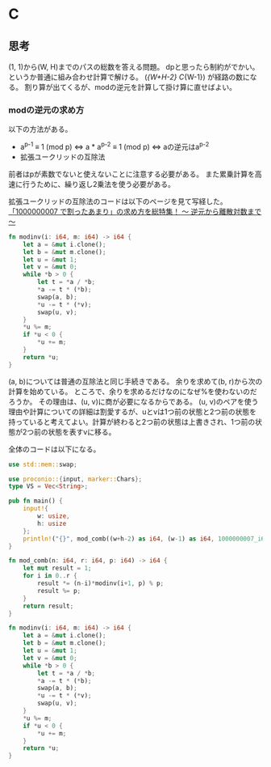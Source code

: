 # C
## 思考
(1, 1)から(W, H)までのパスの総数を答える問題。
dpと思ったら制約がでかい。
というか普通に組み合わせ計算で解ける。
\(_{W+H-2} C_{W-1}\)
が経路の数になる。
割り算が出てくるが、modの逆元を計算して掛け算に直せばよい。

### modの逆元の求め方
以下の方法がある。

- a<sup>p-1</sup> ≡ 1 (mod p) ⇔ a * a<sup>p-2</sup> ≡ 1 (mod p) ⇔ aの逆元はa<sup>p-2</sup>
- 拡張ユークリッドの互除法

前者はpが素数でないと使えないことに注意する必要がある。
また累乗計算を高速に行うために、繰り返し2乗法を使う必要がある。

拡張ユークリッドの互除法のコードは以下のページを見て写経した。
[「1000000007 で割ったあまり」の求め方を総特集！ 〜 逆元から離散対数まで 〜](https://qiita.com/drken/items/3b4fdf0a78e7a138cd9a)
```rust
fn modinv(i: i64, m: i64) -> i64 {
    let a = &mut i.clone();
    let b = &mut m.clone();
    let u = &mut 1;
    let v = &mut 0;
    while *b > 0 {
        let t = *a / *b;
        *a -= t * (*b);
        swap(a, b);
        *u -= t * (*v); 
        swap(u, v);
    }
    *u %= m; 
    if *u < 0 {
        *u += m;
    }
    return *u;
}
```

(a, b)については普通の互除法と同じ手続きである。
余りを求めて(b, r)から次の計算を始めている。
ところで、余りを求めるだけなのになぜ%を使わないのだろうか。
その理由は、(u, v)に商が必要になるからである。
(u, v)のペアを使う理由や計算についての詳細は割愛するが、uとvは1つ前の状態と2つ前の状態を持っていると考えてよい。計算が終わると2つ前の状態は上書きされ、1つ前の状態が2つ前の状態を表すvに移る。

全体のコードは以下になる。
```rust
use std::mem::swap;

use proconio::{input, marker::Chars};
type VS = Vec<String>;

pub fn main() {
    input!{
        w: usize,
        h: usize
    };
    println!("{}", mod_comb((w+h-2) as i64, (w-1) as i64, 1000000007_i64));
}

fn mod_comb(n: i64, r: i64, p: i64) -> i64 {
    let mut result = 1;
    for i in 0..r {
        result *= (n-i)*modinv(i+1, p) % p;
        result %= p;
    }
    return result;
}

fn modinv(i: i64, m: i64) -> i64 {
    let a = &mut i.clone();
    let b = &mut m.clone();
    let u = &mut 1;
    let v = &mut 0;
    while *b > 0 {
        let t = *a / *b;
        *a -= t * (*b);
        swap(a, b);
        *u -= t * (*v); 
        swap(u, v);
    }
    *u %= m; 
    if *u < 0 {
        *u += m;
    }
    return *u;
}
```